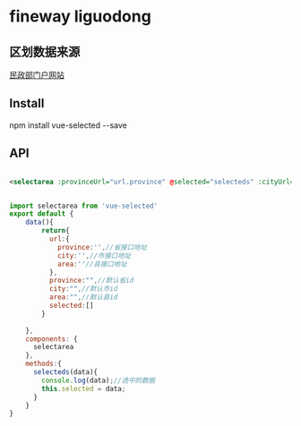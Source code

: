 # fineway liguodong

>

## 区划数据来源




[民政部门户网站](http://www.mca.gov.cn/article/sj/xzqh/2018/201804-12/20180910291042.html)

## Install

npm install vue-selected --save

## API
```XML

<selectarea :provinceUrl="url.province" @selected="selecteds" :cityUrl="url.city" :areaUrl="url.area"/>


```

```JavaScript

import selectarea from 'vue-selected'
export default {
    data(){
        return{
          url:{
            province:'',//省接口地址
            city:'',//市接口地址
            area:''//县接口地址
          },
          province:"",//默认省id
          city:"",//默认市id
          area:"",//默认县id
          selected:[]
        }
        
    },
    components: {
      selectarea
    },
    methods:{
      selecteds(data){
        console.log(data);//选中的数据
        this.selected = data;
      }
    }
}
```

